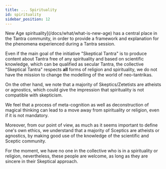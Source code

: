 ```yaml
---
title: ... Spirituality
id: spirituality
sidebar_position: 12
---
```


New Age spirituality](/docs/what/what-is-new-age) has a central place in the Tantra community, in order to provide a framework and explanation for the phenomena experienced during a Tantra session.

Even if the main goal of the initiative "Skeptical Tantra" is to produce content about Tantra free of any spirituality and based on scientific knowledge, which can be qualified as secular Tantra, the collective "Skeptical Tantra" respects **all** forms of religion and spirituality, we do not have the mission to change the modelling of the world of neo-tantrikas.

On the other hand, we note that a majority of Skeptics/Zetetists are atheists or agnostics, which could give the impression that spirituality is not compatible with skepticism.

We feel that a process of meta-cognition as well as deconstruction of magical thinking can lead to a move away from spirituality or religion, even if it is not mandatory.

Moreover, from our point of view, as much as it seems important to define one's own ethics, we understand that a majority of Sceptics are atheists or agnostics, by making good use of the knowledge of the scientific and Sceptic community.

For the moment, we have no one in the collective who is in a spirituality or religion, nevertheless, these people are welcome, as long as they are sincere in their Skeptical approach.
